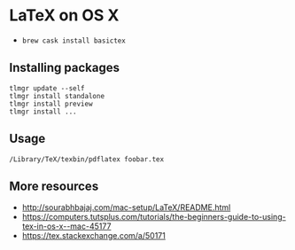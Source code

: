 # LaTeX on OS X

- `brew cask install basictex`

## Installing packages

```
tlmgr update --self
tlmgr install standalone
tlmgr install preview
tlmgr install ...
```

## Usage

```
/Library/TeX/texbin/pdflatex foobar.tex
```

## More resources

- http://sourabhbajaj.com/mac-setup/LaTeX/README.html
- https://computers.tutsplus.com/tutorials/the-beginners-guide-to-using-tex-in-os-x--mac-45177
- https://tex.stackexchange.com/a/50171
